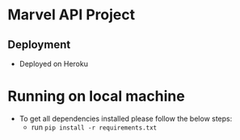 # Marvel API Project

## Deployment
- Deployed on Heroku

# Running on local machine
- To get all dependencies installed please follow the below steps:
    - run `pip install -r requirements.txt`